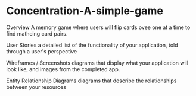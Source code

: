 # Concentration-A-simple-game
Overview
A memory game where users will flip cards ovee one at a time to find mathcing card pairs.


User Stories
a detailed list of the functionality of your application, told through a user's perspective


Wireframes / Screenshots
diagrams that display what your application will look like, and images from the completed app.


Entity Relationship Diagrams
diagrams that describe the relationships between your resources

